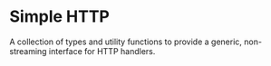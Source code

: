 # Simple HTTP

A collection of types and utility functions to provide a generic, non-streaming interface for HTTP handlers.
